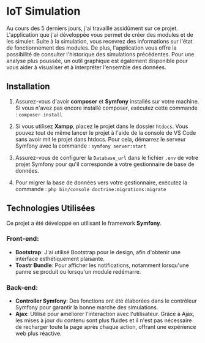 # IoT Simulation

Au cours des 5 derniers jours, j'ai travaillé assidûment sur ce projet. L'application que j'ai développée vous permet de créer des modules et de les simuler. Suite à la simulation, vous recevrez des informations sur l'état de fonctionnement des modules. De plus, l'application vous offre la possibilité de consulter l'historique des simulations précédentes. Pour une analyse plus poussée, un outil graphique est également disponible pour vous aider à visualiser et à interpréter l'ensemble des données.

## Installation

1. Assurez-vous d'avoir **composer** et **Symfony** installés sur votre machine. Si vous n'avez pas encore installé composer, exécutez cette commande : `composer install`

2. Si vous utilisez **Xampp**, placez le projet dans le dossier `htdocs`. Vous pouvez tout de même lancer le projet à l'aide de la console de VS Code sans avoir mit le projet dans htdocs. Pour cela, démarrez le serveur Symfony avec la commande : `symfony server:start`


3. Assurez-vous de configurer la `Database_url` dans le fichier `.env` de votre projet Symfony pour qu'il corresponde à votre gestionnaire de base de données.

4. Pour migrer la base de données vers votre gestionnaire, exécutez la commande : `php bin/console doctrine:migrations:migrate`


## Technologies Utilisées

Ce projet a été développé en utilisant le framework **Symfony**. 

### Front-end:
- **Bootstrap**: J'ai utilisé Bootstrap pour le design, afin d'obtenir une interface esthétiquement plaisante.
- **Toastr Bundle**: Pour afficher les notifications, notamment lorsqu'une panne se produit ou lorsqu'un module redémarre.

### Back-end:
- **Controller Symfony**: Des fonctions ont été élaborées dans le contrôleur Symfony pour garantir la bonne marche des simulations.
- **Ajax**: Utilisé pour améliorer l'interaction avec l'utilisateur. Grâce à Ajax, les mises à jour du contenu sont plus fluides et il n'est pas nécessaire de recharger toute la page après chaque action, offrant une expérience web plus réactive.




